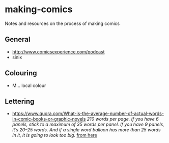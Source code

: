 # making-comics
Notes and resources on the process of making comics

## General
- http://www.comicsexperience.com/podcast
- sinix


## Colouring
- M... local colour

## Lettering
- https://www.quora.com/What-is-the-average-number-of-actual-words-in-comic-books-or-graphic-novels
_210 words per page. If you have 6 panels, stick to a maximum of 35 words per panel. If you have 9 panels, it’s 20–25 words. And if a single word balloon has more than 25 words in it, it is going to look too big._ [from here](http://www.comicscube.com/2012/07/the-craft-interview-with-alan-moore-by.html)

